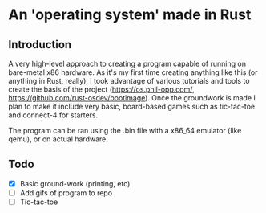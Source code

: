 # An 'operating system' made in Rust

## Introduction
A very high-level approach to creating a program capable of running on bare-metal x86 hardware. As it's my first time creating anything like this (or anything in Rust, really), 
I took advantage of various tutorials and tools to create the basis of the project (https://os.phil-opp.com/, https://github.com/rust-osdev/bootimage). Once the groundwork is 
made I plan to make it include very basic, board-based games such as tic-tac-toe and connect-4 for starters.

The program can be ran using the .bin file with a x86_64 emulator (like qemu), or on actual hardware.

## Todo

- [x] Basic ground-work (printing, etc)
- [ ] Add gifs of program to repo
- [ ] Tic-tac-toe
